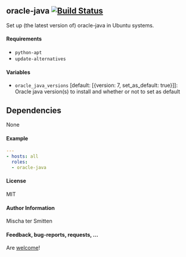 ## oracle-java [![Build Status](https://travis-ci.org/Oefenweb/ansible-oracle-java.svg?branch=master)](https://travis-ci.org/Oefenweb/ansible-oracle-java)

Set up (the latest version of) oracle-java in Ubuntu systems.

#### Requirements

* `python-apt`
* `update-alternatives`

#### Variables

* `oracle_java_versions` [default: [{version: 7, set_as_default: true}]]: Oracle java version(s) to install and whether or not to set as default

## Dependencies

None

#### Example

```yaml
---
- hosts: all
  roles:
  - oracle-java
```

#### License

MIT

#### Author Information

Mischa ter Smitten

#### Feedback, bug-reports, requests, ...

Are [welcome](https://github.com/Oefenweb/ansible-oracle-java/issues)!
